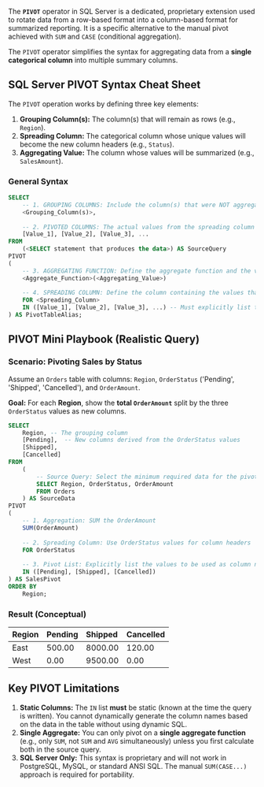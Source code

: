 The **`PIVOT`** operator in SQL Server is a dedicated, proprietary extension used to rotate data from a row-based format into a column-based format for summarized reporting. It is a specific alternative to the manual pivot achieved with `SUM` and `CASE` (conditional aggregation).

The `PIVOT` operator simplifies the syntax for aggregating data from a **single categorical column** into multiple summary columns.

## SQL Server PIVOT Syntax Cheat Sheet

The `PIVOT` operation works by defining three key elements:

1.  **Grouping Column(s):** The column(s) that will remain as rows (e.g., `Region`).
2.  **Spreading Column:** The categorical column whose unique values will become the new column headers (e.g., `Status`).
3.  **Aggregating Value:** The column whose values will be summarized (e.g., `SalesAmount`).

### General Syntax

```sql
SELECT
    -- 1. GROUPING COLUMNS: Include the column(s) that were NOT aggregated or pivoted
    <Grouping_Column(s)>,
    
    -- 2. PIVOTED COLUMNS: The actual values from the spreading column that are now headers
    [Value_1], [Value_2], [Value_3], ... 
FROM
    (<SELECT statement that produces the data>) AS SourceQuery
PIVOT
(
    -- 3. AGGREGATING FUNCTION: Define the aggregate function and the value column
    <Aggregate_Function>(<Aggregating_Value>) 
    
    -- 4. SPREADING COLUMN: Define the column containing the values that will become headers
    FOR <Spreading_Column> 
    IN ([Value_1], [Value_2], [Value_3], ...) -- Must explicitly list the values to become columns
) AS PivotTableAlias;
```

## PIVOT Mini Playbook (Realistic Query)

### Scenario: Pivoting Sales by Status

Assume an `Orders` table with columns: `Region`, `OrderStatus` ('Pending', 'Shipped', 'Cancelled'), and `OrderAmount`.

**Goal:** For each **Region**, show the **total `OrderAmount`** split by the three `OrderStatus` values as new columns.

```sql
SELECT
    Region, -- The grouping column
    [Pending],  -- New columns derived from the OrderStatus values
    [Shipped],
    [Cancelled]
FROM
    (
        -- Source Query: Select the minimum required data for the pivot
        SELECT Region, OrderStatus, OrderAmount 
        FROM Orders
    ) AS SourceData
PIVOT
(
    -- 1. Aggregation: SUM the OrderAmount
    SUM(OrderAmount) 
    
    -- 2. Spreading Column: Use OrderStatus values for column headers
    FOR OrderStatus 
    
    -- 3. Pivot List: Explicitly list the values to be used as column names
    IN ([Pending], [Shipped], [Cancelled]) 
) AS SalesPivot
ORDER BY 
    Region;
```

### Result (Conceptual)

| Region | Pending | Shipped | Cancelled |
| :--- | :--- | :--- | :--- |
| East | 500.00 | 8000.00 | 120.00 |
| West | 0.00 | 9500.00 | 0.00 |

## Key PIVOT Limitations

1.  **Static Columns:** The `IN` list **must** be static (known at the time the query is written). You cannot dynamically generate the column names based on the data in the table without using dynamic SQL.
2.  **Single Aggregate:** You can only pivot on a **single aggregate function** (e.g., only `SUM`, not `SUM` and `AVG` simultaneously) unless you first calculate both in the source query.
3.  **SQL Server Only:** This syntax is proprietary and will not work in PostgreSQL, MySQL, or standard ANSI SQL. The manual `SUM(CASE...)` approach is required for portability.
